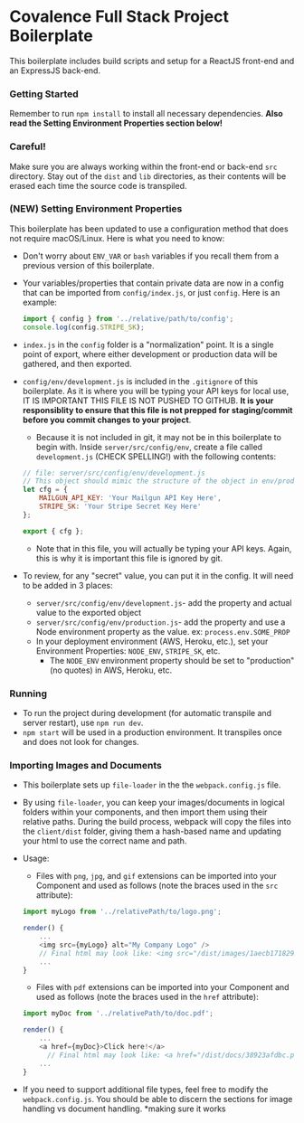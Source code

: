 # Covalence Full Stack Project Boilerplate
This boilerplate includes build scripts and setup for a ReactJS front-end and an ExpressJS back-end.

### Getting Started
Remember to run `npm install` to install all necessary dependencies. __Also read the Setting Environment Properties section below!__

### Careful!
Make sure you are always working within the front-end or back-end `src` directory. Stay out of the `dist` and `lib` directories, as their contents will be erased each time the source code is transpiled.

### (NEW) Setting Environment Properties
This boilerplate has been updated to use a configuration method that does not require macOS/Linux. Here is what you need to know:
* Don't worry about `ENV_VAR` or `bash` variables if you recall them from a previous version of this boilerplate.
* Your variables/properties that contain private data are now in a config that can be imported from `config/index.js`, or just `config`. Here is an example:

  ```js
  import { config } from '../relative/path/to/config';
  console.log(config.STRIPE_SK);
  ```
* `index.js` in the `config` folder is a "normalization" point. It is a single point of export, where either development or production data will be gathered, and then exported.
* `config/env/development.js` is included in the `.gitignore` of this boilerplate. As it is where you will be typing your API keys for local use, IT IS IMPORTANT THIS FILE IS NOT PUSHED TO GITHUB. __It is your responsiblity to ensure that this file is not prepped for staging/commit before you commit changes to your project__.
  * Because it is not included in git, it may not be in this boilerplate to begin with. Inside `server/src/config/env`, create a file called `development.js` (CHECK SPELLING!) with the following contents:

  ```js
  // file: server/src/config/env/development.js
  // This object should mimic the structure of the object in env/production, but should use actual values
  let cfg = {
      MAILGUN_API_KEY: 'Your Mailgun API Key Here',
      STRIPE_SK: 'Your Stripe Secret Key Here'
  };

  export { cfg };
  ```

  * Note that in this file, you will actually be typing your API keys. Again, this is why it is important this file is ignored by git.
* To review, for any "secret" value, you can put it in the config. It will need to be added in 3 places:
  * `server/src/config/env/development.js`- add the property and actual value to the exported object
  * `server/src/config/env/production.js`- add the property and use a Node environment property as the value. ex: `process.env.SOME_PROP`
  * In your deployment environment (AWS, Heroku, etc.), set your Environment Properties: `NODE_ENV`, `STRIPE_SK`, etc.
    * The `NODE_ENV` environment property should be set to "production" (no quotes) in AWS, Heroku, etc.

### Running
* To run the project during development (for automatic transpile and server restart), use `npm run dev`.
* `npm start` will be used in a production environment. It transpiles once and does not look for changes.

### Importing Images and Documents
* This boilerplate sets up `file-loader` in the the `webpack.config.js` file.
* By using `file-loader`, you can keep your images/documents in logical folders within your components, and then import them using their relative paths. During the build process, webpack will copy the files into the `client/dist` folder, giving them a hash-based name and updating your html to use the correct name and path.
* Usage:
  * Files with `png`, `jpg`, and `gif` extensions can be imported into your Component and used as follows (note the braces used in the `src` attribute):

  ```js
  import myLogo from '../relativePath/to/logo.png';

  render() {
      ...
      <img src={myLogo} alt="My Company Logo" />
      // Final html may look like: <img src="/dist/images/1aecb1718293a.png" alt="My Company Logo>
      ...
  }
  ```
  
  * Files with `pdf` extensions can be imported into your Component and used as follows (note the braces used in the `href` attribute):

  ```js
  import myDoc from '../relativePath/to/doc.pdf';

  render() {
      ...
      <a href={myDoc}>Click here!</a>
        // Final html may look like: <a href="/dist/docs/38923afdbc.pdf">Click here!</a>
      ...
  }
  ```
* If you need to support additional file types, feel free to modify the `webpack.config.js`. You should be able to discern the sections for image handling vs document handling.
*making sure it works